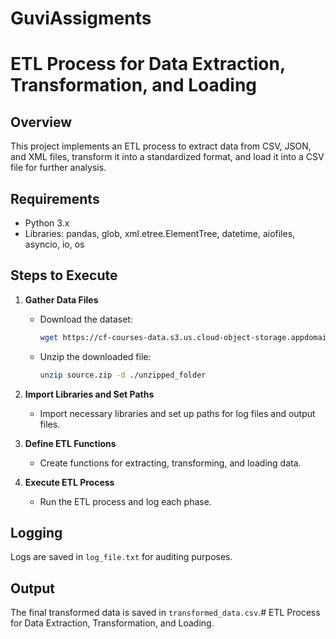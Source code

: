 # GuviAssigments

# ETL Process for Data Extraction, Transformation, and Loading

## Overview
This project implements an ETL process to extract data from CSV, JSON, and XML files, transform it into a standardized format, and load it into a CSV file for further analysis.

## Requirements
- Python 3.x
- Libraries: pandas, glob, xml.etree.ElementTree, datetime, aiofiles, asyncio, io, os

## Steps to Execute
1. **Gather Data Files**
   - Download the dataset:
     ```bash
     wget https://cf-courses-data.s3.us.cloud-object-storage.appdomain.cloud/IBMDeveloperSkillsNetwork-PY0221EN-SkillsNetwork/labs/module%206/Lab%20-%20Extract%20Transform%20Load/data/source.zip
     ```
   - Unzip the downloaded file:
     ```bash
     unzip source.zip -d ./unzipped_folder
     ```

2. **Import Libraries and Set Paths**
   - Import necessary libraries and set up paths for log files and output files.

3. **Define ETL Functions**
   - Create functions for extracting, transforming, and loading data.

4. **Execute ETL Process**
   - Run the ETL process and log each phase.

## Logging
Logs are saved in `log_file.txt` for auditing purposes.

## Output
The final transformed data is saved in `transformed_data.csv`.# ETL Process for Data Extraction, Transformation, and Loading.

